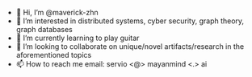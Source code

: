 - 👋 Hi, I’m @maverick-zhn
- 👀 I’m interested in distributed systems, cyber security, graph theory, graph databases
- 🌱 I’m currently learning to play guitar
- 💞️ I’m looking to collaborate on unique/novel artifacts/research in the aforementioned topics
- 📫 How to reach me email: servio <@> mayanmind <.> ai

<!---
maverick-zhn/maverick-zhn is a ✨ special ✨ repository because its `README.md` (this file) appears on your GitHub profile.
You can click the Preview link to take a look at your changes.
--->
